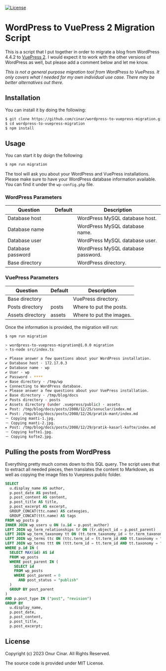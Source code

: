 [![License](https://img.shields.io/badge/License-MIT-blue.svg)](https://opensource.org/licenses/MIT)

# WordPress to VuePress 2 Migration Script

This is a script that I put together in order to migrate a blog from WordPress 4.4.2 to [VuePress 2](https://v2.vuepress.vuejs.org/). I would expect it to work with the other versions of WordPress as well, but please add a comment below and let me know.

_This is not a general purpose migration tool from WordPress to VuePress. It only covers what I needed for my own individual use case. There may be better alternatives out there._

## Installation

You can install it by doing the following:

```bash
$ git clone https://github.com/cinar/wordpress-to-vuepress-migration.git
$ cd wordpress-to-vuepress-migration
$ npm install
```

## Usage

You can start it by doign the following:

```bash
$ npm run migration
```

The tool will ask you about your WordPress and VuePress installations. Please make sure to have your WordPress database information available. You can find it under the `wp-config.php` file.

### WordPress Parameters

| Question          | Default | Description                        |
| ----------------- | ------- | ---------------------------------- |
| Database host     |         | WordPress MySQL database host.     |
| Database name     |         | WordPress MySQL database name.     |
| Database user     |         | WordPress MySQL database user.     |
| Database password |         | WordPress MySQL database password. |
| Base directory    |         | WordPress directory.               |

### VuePress Parameters

| Question         | Default | Description              |
| ---------------- | ------- | ------------------------ |
| Base directory   |         | VuePress directory.      |
| Posts directory  | posts   | Where to put the posts.  |
| Assets directory | assets  | Where to put the images. |

Once the information is provided, the migration will run:

```bash
$ npm run migration

> wordpress-to-vuepress-migration@1.0.0 migration
> ts-node src/index.ts

▸ Please answer a few questions about your WordPress installation.
✔ Database host · 172.17.0.3
✔ Database name · wp
✔ User · wp
✔ Password · ****
✔ Base directory · /tmp/wp
▸ Connecting to WordPress database.
▸ Please answer a few questions about your VuePress installation.
✔ Base directory · /tmp/blog/docs
✔ Posts directory · posts
✔ Assets directory (under .vuepress/public) · assets
▸ Post: /tmp/blog/docs/posts/2008/12/25/sonuclar/index.md
▸ Post: /tmp/blog/docs/posts/2008/12/26/pratik-mant/index.md
－ Copying manti-1.jpg.
－ Copying manti-2.jpg.
▸ Post: /tmp/blog/docs/posts/2008/12/29/pratik-kasarl-kofte/index.md
－ Copying kofte1.jpg.
－ Copying kofte2.jpg.
```

## Pulling the posts from WordPress

Everything pretty much comes down to this SQL query. The script uses that to extract all needed pieces, then translates the content to Markdown, as well as copying the image files to Vuepress public folder.

```sql
SELECT
  u.display_name AS author,
  p.post_date AS posted,
  p.post_content AS content,
  p.post_title AS title,
  p.post_excerpt AS excerpt,
  GROUP_CONCAT(ttc.name) AS cateogies,
  GROUP_CONCAT(ttt.name) AS tags
FROM wp_posts p
INNER JOIN wp_users u ON (u.id = p.post_author)
LEFT JOIN wp_term_relationships tr ON (tr.object_id = p.post_parent)
LEFT JOIN wp_term_taxonomy tt ON (tt.term_taxonomy_id = tr.term_taxonomy_id)
LEFT JOIN wp_terms ttc ON (ttc.term_id = tt.term_id AND tt.taxonomy = "category")
LEFT JOIN wp_terms ttt ON (ttt.term_id = tt.term_id AND tt.taxonomy = "post_tag")
WHERE p.id IN (
  SELECT MAX(id) AS id
  FROM wp_posts
  WHERE post_parent IN (
    SELECT id
    FROM wp_posts
    WHERE post_parent = 0
      AND post_status = "publish"
  )
  GROUP BY post_parent
)
AND p.post_type IN ("post", "revision")
GROUP BY
  u.display_name,
  p.post_date,
  p.post_content,
  p.post_title,
  p.post_excerpt;
```

## License

Copyright (c) 2023 Onur Cinar. All Rights Reserved.

The source code is provided under MIT License.
